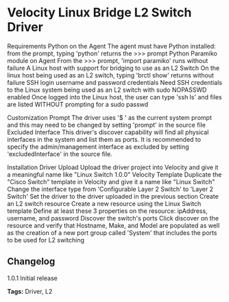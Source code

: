 # Velocity Linux Bridge L2 Switch Driver

Requirements
Python on the Agent
    The agent must have Python installed: from the prompt, typing 'python'
    returns the >>> prompt
Python Paramiko module on Agent
    From the >>> prompt, 'import paramiko' runs without failure
A Linux host with support for bridging to use as an L2 Switch
    On the linux host being used as an L2 switch, typing 'brctl show' returns
    without failure
SSH login username and password credentials
    Need SSH credentials to the Linux system being used as an L2 switch with
    sudo NOPASSWD enabled
    Once logged into the Linux host, the user can type 'ssh ls' and files are
    listed WITHOUT prompting for a sudo passwd

Customization
Prompt
    The driver uses '$ ' as the current system prompt and this may need to be
    changed by setting 'prompt' in the source file
Excluded Interface
    This driver's discover capability will find all physical interfaces in the
    system and list them as ports. It is recommended to specify the
    admin/management interface as excluded by setting 'excludedInterface' in
    the source file.
   
Installation
Driver Upload
    Upload the driver project into Velocity and give it a meaningful name like
    "Linux Switch 1.0.0"
Velocity Template
    Duplicate the "Cisco Switch" template in Velocity and give it a name like
    "Linux Switch"
    Change the interface type from 'Configurable Layer 2 Switch' to
    'Layer 2 Switch'
    Set the driver to the driver uploaded in the previous section
Create an L2 switch resource
    Create a new resource using the Linux Switch template
    Define at least these 3 properties on the resource: ipAddress, username,
    and password
Discover the switch's ports
    Click discover on the resource and verify that Hostname, Make, and Model
    are populated as well as the creation of a new port group called 'System'
    that includes the ports to be used for L2 switching 

## Changelog
1.0.1 Initial release

<b>Tags:</b> Driver, L2

